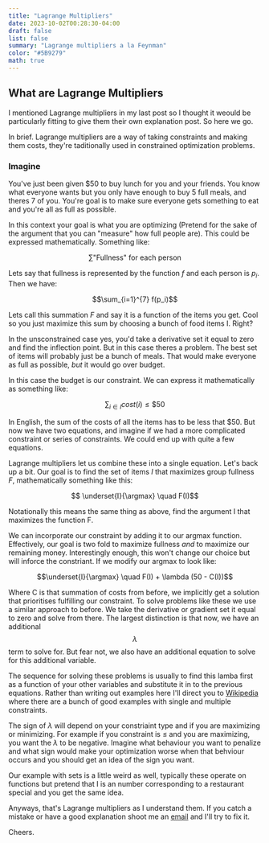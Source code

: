 ```yaml
---
title: "Lagrange Multipliers"
date: 2023-10-02T00:28:30-04:00
draft: false
list: false
summary: "Lagrange multipliers a la Feynman"
color: "#5B9279"
math: true
---
```


## What are Lagrange Multipliers

I mentioned Lagrange multipliers in my last post so I thought it weould be particularly fitting to give them their own explanation post. So here we go.

In brief. Lagrange multipliers are a way of taking constraints and making them costs, they're taditionally used in constrained optimization problems.

### Imagine

You've just been given $50 to buy lunch for you and your friends. You know what everyone wants but you only have enough to buy 5 full meals, and theres 7 of you. You're goal is to make sure everyone gets something to eat and you're all as full as possible.

In this context your goal is what you are optimizing (Pretend for the sake of the argument that you can "measure" how full people are). This could be expressed mathematically. Something like:

$$\sum \text{"Fullness" for each person} $$

Lets say that fullness is represented by the function *f* and each person is $p_{i}$. Then we have:

$$\sum_{i=1}^{7} f(p_i)$$ 

Lets call this summation *F* and say it is a function of the items you get. Cool so you just maximize this sum by choosing a bunch of food items I. Right?

In the unsconstrained case yes, you'd take a derivative set it equal to zero and find the inflection point. But in this case theres a problem. The best set of items will probably just be a bunch of meals. That would make everyone as full as possible, *but* it would go over budget.

In this case the budget is our constraint. We can express it mathematically as something like:

$$\sum_{i \in I} cost(i) \leq \$50 $$

In English, the sum of the costs of all the items has to be less that $50. But now we have two equations, and imagine if we had a more complicated constraint or series of constraints. We could end up with quite a few equations.

Lagrange multipliers let us combine these into a single equation. Let's back up a bit. Our goal is to find the set of items $I$ that maximizes group fullness $F$, mathematically something like this:

$$ \underset{I}{\argmax} \quad F(I)$$

Notationally this means the same thing as above, find the argument I that maximizes the function F. 

We can incorporate our constraint by adding it to our argmax function. Effectively, our goal is two fold to maximize fullness *and* to maximize our remaining money. Interestingly enough, this won't change our choice but will inforce the constriant. If we modify our argmax to look like:

$$\underset{I}{\argmax} \quad F(I) + \lambda (50 - C(I))$$

Where C is that summation of costs from before, we implicitly get a solution that prioritises fulfilling our constraint. To solve problems like these we use a similar approach to before. We take the derivative or gradient set it equal to zero and solve from there. The largest distinction is that now, we have an additional $$\lambda$$ term to solve for. But fear not, we also have an additional equation to solve for this additional variable.

The sequence for solving these problems is usually to find this lamba first as a function of your other variables and substitute it in to the previous equations. Rather than writing out examples here I'll direct you to [Wikipedia](https://en.wikipedia.org/wiki/Lagrange_multiplier#Examples) where there are a bunch of good examples with single and multiple constraints.

The sign of $\lambda$ will depend on your constriaint type and if you are maximizing or minimizing. For example if you constraint is $\leq$ and you are maximizing, you want the $\lambda$ to be negative. Imagine what behaviour you want to penalize and what sign would make your optimization worse when that behviour occurs and you should get an idea of the sign you want.

Our example with sets is a little weird as well, typically these operate on functions but pretend that I is an number corresponding to a restaurant special and you get the same idea.

Anyways, that's Lagrange multipliers as I understand them. If you catch a mistake or have a good explanation shoot me an [email](mailto:snibo13@gmail.com) and I'll try to fix it.

Cheers.


